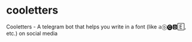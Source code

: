 # cooletters
Cooletters - A telegram bot that helps you write in a font (like 𝕒ⓑ🅒🅳🄴, etc.) on social media

